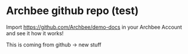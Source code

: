 # Archbee github repo (test)

Import <https://github.com/Archbee/demo-docs> in your Archbee Account and see it how it works!

This is coming from github -> new stuff



